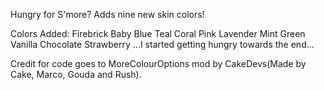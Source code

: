 Hungry for S'more? Adds nine new skin colors! 

Colors Added:
Firebrick
Baby Blue
Teal
Coral Pink
Lavender
Mint Green
Vanilla
Chocolate
Strawberry
...I started getting hungry towards the end...

Credit for code goes to MoreColourOptions mod by CakeDevs(Made by Cake, Marco, Gouda and Rush). 